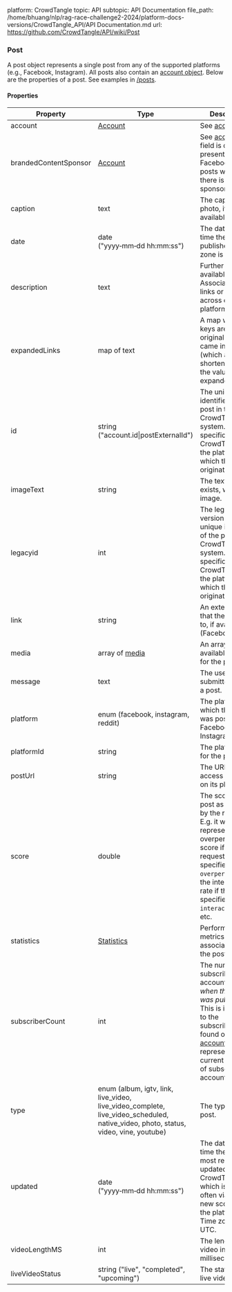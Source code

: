 platform: CrowdTangle
topic: API
subtopic: API Documentation
file_path: /home/bhuang/nlp/rag-race-challenge2-2024/platform-docs-versions/CrowdTangle_API/API Documentation.md
url: https://github.com/CrowdTangle/API/wiki/Post


### [](#post)Post

A post object represents a single post from any of the supported platforms (e.g., Facebook, Instagram). All posts also contain an [account object](https://github.com/CrowdTangle/API/wiki/Account). Below are the properties of a post. See examples in [/posts](https://github.com/CrowdTangle/API/wiki/Posts).

#### [](#properties)Properties

| Property | Type | Description |
| --- | --- | --- |
| account | [Account](https://github.com/CrowdTangle/API/wiki/Account) | See [account](https://github.com/CrowdTangle/API/wiki/Account). |
| brandedContentSponsor | [Account](https://github.com/CrowdTangle/API/wiki/Account) | See [account](https://github.com/CrowdTangle/API/wiki/Account). This field is only present for Facebook Page posts where there is a sponsoring Page. |
| caption | text | The caption to a photo, if available. |
| date | date ("yyyy‑mm‑dd hh:mm:ss") | The date and time the post was published. Time zone is UTC. |
| description | text | Further details, if available. Associated with links or images across different platforms. |
| expandedLinks | map of text | A map where the keys are the original links that came in the post (which are often shortened), and the values are the expanded links. |
| id  | string ("account.id\|postExternalId") | The unique identifier of the post in the CrowdTangle system. This ID is specific to CrowdTangle, not the platform from which the post originated. |
| imageText | string | The text, if it exists, within an image. |
| legacyid | int | The legacy version of the unique identifier of the post in the CrowdTangle system. This ID is specific to CrowdTangle, not the platform from which the post originated. |
| link | string | An external URL that the post links to, if available. (Facebook only) |
| media | array of [media](#media) | An array of available media for the post. |
| message | text | The user-submitted text on a post. |
| platform | enum (facebook, instagram, reddit) | The platform on which the post was posted. E.g., Facebook, Instagram, etc. |
| platformId | string | The platform's ID for the post. |
| postUrl | string | The URL to access the post on its platform. |
| score | double | The score of a post as measured by the request. E.g. it will represent the overperforming score if the request `sortBy` specifies `overperforming`, the interaction rate if the request specifies `interaction_rate`, etc. |
| statistics | [Statistics](#statistics) | Performance metrics associated with the post. |
| subscriberCount | int | The number of subscriber the account had _when the post was published_. This is in contrast to the subscriberCount found on the [account](https://github.com/CrowdTangle/API/wiki/Account), which represents the current number of subscribers an account has. |
| type | enum (album, igtv, link, live\_video, live\_video\_complete, live\_video\_scheduled, native\_video, photo, status, video, vine, youtube) | The type of the post. |
| updated | date ("yyyy‑mm‑dd hh:mm:ss") | The date and time the post was most recently updated in CrowdTangle, which is most often via getting new scores from the platform. Time zone is UTC. |
| videoLengthMS | int | The length of the video in milliseconds. |
| liveVideoStatus | string ("live", "completed", "upcoming") | The status of the live video. |